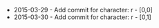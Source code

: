 - 2015-03-29 - Add commit for character: r - [0,0]
- 2015-03-30 - Add commit for character: r - [0,1]
